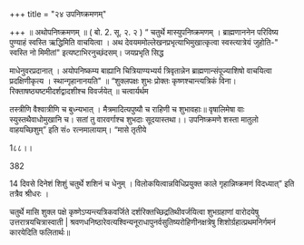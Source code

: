 +++
title = "२४ उपनिष्क्रमणम्"

+++
॥ अथोपनिष्क्रमणम् ॥ ( बो. 2. सू. २. २ ) “ चतुर्थे मास्युपनिष्क्रमणम् । ब्राह्मणाननेन परिविष्य पुण्याहं स्वस्ति ऋद्धिमिति वाचयित्वा । अथ देवयममोल्लेखनप्रभृत्याभिमुखात्कृत्वा स्वस्त्यात्रेयं जुहोति-" स्वस्ति नो मिमीतां" इत्यष्टाभिरनुच्छंदसम्। जयप्रभृति सिद्ध

माधेनुवरप्रदानात् । अयोपनिष्कम्य बाह्यानि चित्रियाण्यभ्यर्य त्रिवृतान्नेन ब्राह्मणान्संपूज्याशिषो वाचयित्वा प्रदक्षिणीकृत्य । स्थान्गृहानानयति" ॥ “शुक्लपक्षः शुभः प्रोक्तः कृष्णश्चान्त्यत्रिकं विना। रिक्ताषष्ठ्यष्टमीदर्शद्वादशीश्च विवर्जयेत् ॥ चत्वार्यर्थम

तस्त्रीणि वैश्वात्रीणि च बुध्न्यभात् । मैत्रमादित्यपुष्यौ च राहिणी च शुभावहाः॥ वृषालिमेषा वाः स्युस्तथैवाधोमुखानि च। सतां तु वारवर्गाश्च शुभदाः सूदयास्तथा।। उपनिष्क्रमणे शस्ता मातुलो वाहयच्छिशुम्” इति सं० रत्नमालायाम्। “मासे तृतीये

1८८।।

382

14 दिवसे दिनेशं शिशुं चतुर्थे शशिनं च धेनुम् । विलोकयित्वान्नविधिप्रयुक्त काले गृहान्निष्क्रमणं विदध्यात्” इति तत्रैव श्रीधरः ।

चतुर्थे मासि शुक्ल पक्षे कृष्णेऽप्यन्त्यत्रिकवर्जिते दर्शरिक्तच्छिद्रतिथीवर्जयित्वा शुभग्रहाणां वारोदयेषु उत्तरात्रयचित्रास्वाती | श्रवणधनिष्ठारेवत्यश्विन्यनूराधापुनर्वसुतिष्यरोहिणीनक्षत्रेषु शिशोर्ग्रहात्प्रथमनिर्गमनं कारयेदिति फलितार्थः॥